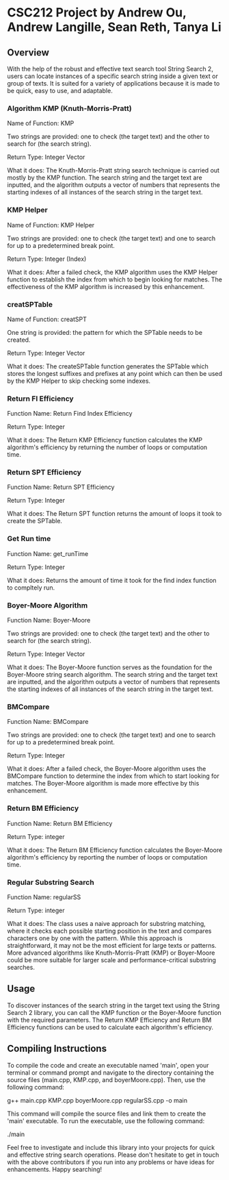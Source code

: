 <!DOCTYPE HTML>
<html>
 <h1> CSC212 Project by Andrew Ou, Andrew Langille, Sean Reth, Tanya Li </h1>
  
<body>
  
  <h2> Overview
  </h2>
<p>
With the help of the robust and effective text search tool String Search 2, users can locate instances of a specific search string inside a given text or group of texts. It is suited for a variety of applications because it is made to be quick, easy to use, and adaptable.
</p>

<h3><b>Algorithm KMP (Knuth-Morris-Pratt)</b> 
</h3>
<p>
Name of Function: KMP <br>

Two strings are provided: one to check (the target text) and the other to search for (the search string). <br>

Return Type: Integer Vector <br>

What it does: The Knuth-Morris-Pratt string search technique is carried out mostly by the KMP function. The search string and the target text are inputted, and the algorithm outputs a vector of numbers that represents the starting indexes of all instances of the search string in the target text.
</p>

<h3> <b>KMP Helper</b>
</h3>
<p>
Name of Function: KMP Helper<br>

Two strings are provided: one to check (the target text) and one to search for up to a predetermined break point.<br>

Return Type: Integer (Index)<br>

What it does: After a failed check, the KMP algorithm uses the KMP Helper function to establish the index from which to begin looking for matches. The effectiveness of the KMP algorithm is increased by this enhancement.
</p>

<h3> creatSPTable
</h3>
<p>
Name of Function: creatSPT<br>

One string is provided: the pattern for which the SPTable needs to be created.<br>

Return Type: Integer Vector<br>

What it does: The createSPTable function generates the SPTable which stores the longest suffixes and prefixes at any point which can then be used by the KMP Helper to skip checking some indexes.
</p>

<h3> <b>Return FI Efficiency</b>
</h3>
<p>
Function Name: Return Find Index Efficiency <br>

Return Type: Integer <br>

What it does: The Return KMP Efficiency function calculates the KMP algorithm's efficiency by returning the number of loops or computation time.
</p>

<h3> <b>Return SPT Efficiency</b>
</h3>
<p>
Function Name: Return SPT Efficiency <br>

Return Type: Integer <br>

What it does: The Return SPT function returns the amount of loops it took to create the SPTable.
</p>

<h3> <b>Get Run time</b>
</h3>
<p>
Function Name: get_runTime <br>

Return Type: Integer <br>

What it does: Returns the amount of time it took for the find index function to compltely run.
</p>

<h3> <b>Boyer-Moore Algorithm</b>
</h3>
<p>
Function Name: Boyer-Moore <br>
  
Two strings are provided: one to check (the target text) and the other to search for (the search string).<br>

Return Type: Integer Vector<br>

What it does: The Boyer-Moore function serves as the foundation for the Boyer-Moore string search algorithm. The search string and the target text are inputted, and the algorithm outputs a vector of numbers that represents the starting indexes of all instances of the search string in the target text.
</p>

<h3> <b>BMCompare</b>
</h3>
<p>
Function Name: BMCompare <br>

Two strings are provided: one to check (the target text) and one to search for up to a predetermined break point.<br>

Return Type: Integer<br>

What it does: After a failed check, the Boyer-Moore algorithm uses the BMCompare function to determine the index from which to start looking for matches. The Boyer-Moore algorithm is made more effective by this enhancement.
</p>

<h3> <b>Return BM Efficiency</b>
</h3>
<p>
Function Name: Return BM Efficiency <br>

Return Type: integer<br>

What it does: The Return BM Efficiency function calculates the Boyer-Moore algorithm's efficiency by reporting the number of loops or computation time.
</p>

<h3> <b>Regular Substring Search</b>
</h3>
<p>
Function Name: regularSS <br>

Return Type: integer<br>

What it does: The class uses a naive approach for substring matching, where it checks each possible starting position in the text and compares characters one by one with the pattern. While this approach is straightforward, it may not be the most efficient for large texts or patterns. More advanced algorithms like Knuth-Morris-Pratt (KMP) or Boyer-Moore could be more suitable for larger scale and performance-critical substring searches.
</p>

</body>

<h2>Usage
</h2>
<p>
To discover instances of the search string in the target text using the String Search 2 library, you can call the KMP function or the Boyer-Moore function with the required parameters. The Return KMP Efficiency and Return BM Efficiency functions can be used to calculate each algorithm's efficiency.
</p>

<h2>Compiling Instructions
</h2>
<p>
To compile the code and create an executable named 'main', open your terminal or command prompt and navigate to the directory containing the source files (main.cpp, KMP.cpp, and boyerMoore.cpp). Then, use the following command: <br>

g++ main.cpp KMP.cpp boyerMoore.cpp regularSS.cpp -o main <br>

This command will compile the source files and link them to create the 'main' executable. To run the executable, use the following command:<br>

./main<br>

Feel free to investigate and include this library into your projects for quick and effective string search operations. Please don't hesitate to get in touch with the above contributors if you run into any problems or have ideas for enhancements. Happy searching!
</p>

</html>
